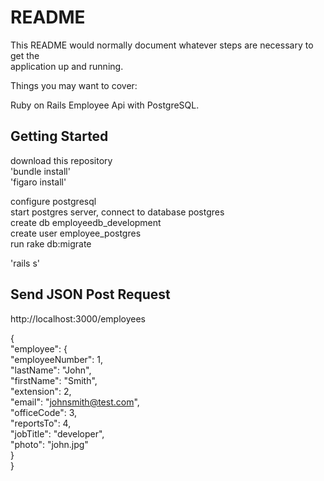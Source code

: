 # README  
  
This README would normally document whatever steps are necessary to get the  
application up and running.  
  
Things you may want to cover:  
  
Ruby on Rails Employee Api with PostgreSQL.  
  
## Getting Started  
  
download this repository  
'bundle install'  
'figaro install'  

configure postgresql  
start postgres server, connect to database postgres  
create db employeedb_development  
create user employee_postgres  
run rake db:migrate  
  
'rails s'  
  
## Send JSON Post Request  
  
http://localhost:3000/employees  
  
{  
  "employee": {  
    "employeeNumber": 1,  
    "lastName": "John",  
    "firstName": "Smith",  
    "extension": 2,  
    "email": "johnsmith@test.com",  
    "officeCode": 3,  
    "reportsTo": 4,  
    "jobTitle": "developer",  
    "photo": "john.jpg"  
   }  
}  